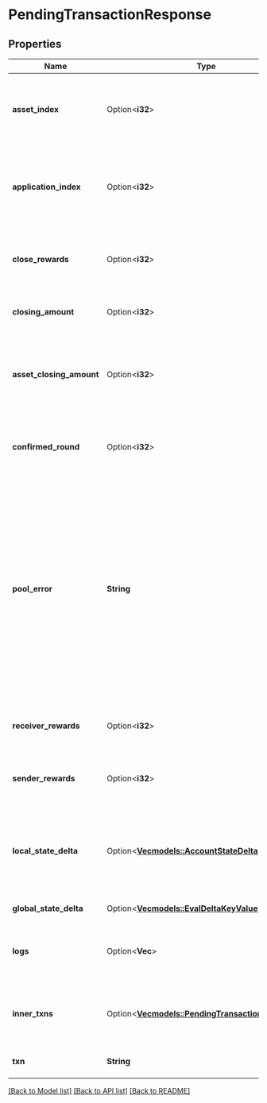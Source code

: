 # PendingTransactionResponse

## Properties

Name | Type | Description | Notes
------------ | ------------- | ------------- | -------------
**asset_index** | Option<**i32**> | The asset index if the transaction was found and it created an asset. | [optional]
**application_index** | Option<**i32**> | The application index if the transaction was found and it created an application. | [optional]
**close_rewards** | Option<**i32**> | Rewards in microalgos applied to the close remainder to account. | [optional]
**closing_amount** | Option<**i32**> | Closing amount for the transaction. | [optional]
**asset_closing_amount** | Option<**i32**> | The number of the asset's unit that were transferred to the close-to address. | [optional]
**confirmed_round** | Option<**i32**> | The round where this transaction was confirmed, if present. | [optional]
**pool_error** | **String** | Indicates that the transaction was kicked out of this node's transaction pool (and specifies why that happened).  An empty string indicates the transaction wasn't kicked out of this node's txpool due to an error.  | 
**receiver_rewards** | Option<**i32**> | Rewards in microalgos applied to the receiver account. | [optional]
**sender_rewards** | Option<**i32**> | Rewards in microalgos applied to the sender account. | [optional]
**local_state_delta** | Option<[**Vec<models::AccountStateDelta>**](AccountStateDelta.md)> | Local state key/value changes for the application being executed by this transaction. | [optional]
**global_state_delta** | Option<[**Vec<models::EvalDeltaKeyValue>**](EvalDeltaKeyValue.md)> | Application state delta. | [optional]
**logs** | Option<**Vec<String>**> | Logs for the application being executed by this transaction. | [optional]
**inner_txns** | Option<[**Vec<models::PendingTransactionResponse>**](PendingTransactionResponse.md)> | Inner transactions produced by application execution. | [optional]
**txn** | **String** | The raw signed transaction. | 

[[Back to Model list]](../README.md#documentation-for-models) [[Back to API list]](../README.md#documentation-for-api-endpoints) [[Back to README]](../README.md)


